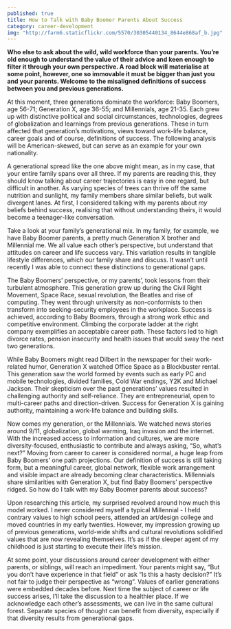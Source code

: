 ```yaml
---
published: true
title: How to Talk with Baby Boomer Parents About Success
category: career-development
img: "http://farm6.staticflickr.com/5570/30305440134_8644e868af_b.jpg"
---
```


**Who else to ask about the wild, wild workforce than your parents. You’re old enough to understand the value of their advice and keen enough to filter it through your own perspective. A road block will materialise at some point, however, one so immovable it must be bigger than just you and your parents. Welcome to the misaligned definitions of success between you and previous generations.**

At this moment, three generations dominate the workforce: Baby Boomers, age 56-71; Generation X, age 36-55; and Millennials, age 21-35. Each grew up with distinctive political and social circumstances, technologies, degrees of globalization and learnings from previous generations. These in turn affected that generation’s motivations, views toward work-life balance, career goals and of course, definitions of success. The following analysis will be American-skewed, but can serve as an example for your own nationality.

A generational spread like the one above might mean, as in my case, that your entire family spans over all three. If my parents are reading this, they should know talking about career trajectories is easy in one regard, but difficult in another. As varying species of trees can thrive off the same nutrition and sunlight, my family members share similar beliefs, but walk divergent lanes. At first, I considered talking with my parents about *my* beliefs behind success, realising that without understanding theirs, it would become a teenager-like conversation.

Take a look at your family’s generational mix. In my family, for example, we have Baby Boomer parents, a pretty much Generation X brother and Millennial me. We all value each other’s perspective, but understand that attitudes on career and life success vary. This variation results in tangible lifestyle differences, which our family share and discuss. It wasn’t until recently I was able to connect these distinctions to generational gaps.

The Baby Boomers’ perspective, or my parents’, took lessons from their turbulent atmosphere. This generation grew up during the Civil Right Movement, Space Race, sexual revolution, the Beatles and rise of computing. They went through university as non-conformists to then transform into seeking-security employees in the workplace. Success is achieved, according to Baby Boomers, through a strong work ethic and competitive environment. Climbing the corporate ladder at the right company exemplifies an acceptable career path. These factors led to high divorce rates, pension insecurity and health issues that would sway the next two generations. 

While Baby Boomers might read Dilbert in the newspaper for their work-related humor, Generation X watched Office Space as a Blockbuster rental. This generation saw the world formed by events such as early PC and mobile technologies, divided families, Cold War endings, Y2K and Michael Jackson. Their skepticism over the past generations’ values resulted in challenging authority and self-reliance. They are entrepreneurial, open to multi-career paths and direction-driven. Success for Generation X is gaining authority, maintaining a work-life balance and building skills. 

Now comes my generation, or the Millennials. We watched news stories around 9/11, globalization, global warming, Iraq invasion and the internet. With the increased access to information and cultures, we are more diversity-focused, enthusiastic to contribute and always asking, “So, what’s next?” Moving from career to career is considered normal, a huge leap from Baby Boomers’ one path projections. Our definition of success is still taking form, but a meaningful career, global network, flexible work arrangement and visible impact are already becoming clear characteristics. Millennials share similarities with Generation X, but find Baby Boomers’ perspective ridged. So how do I talk with my Baby Boomer parents about success?    
 
Upon researching this article, my surprised revolved around how much this model worked. I never considered myself a typical Millennial - I held contrary values to high school peers, attended an art/design college and moved countries in my early twenties. However, my impression growing up of previous generations, world-wide shifts and cultural revolutions solidified values that are now revealing themselves. It’s as if the sleeper agent of my childhood is just starting to execute their life’s mission.

At some point, your discussions around career development with either parents, or siblings, will reach an impediment. Your parents might say, “But you don’t have experience in that field” or ask “Is this a hasty decision?” It’s not fair to judge their perspective as “wrong”. Values of earlier generations were embedded decades before. Next time the subject of career or life success arises, I’ll take the discussion to a healthier place. If we acknowledge each other’s assessments, we can live in the same cultural forest. Separate species of thought can benefit from diversity, especially if that diversity results from generational gaps. 
